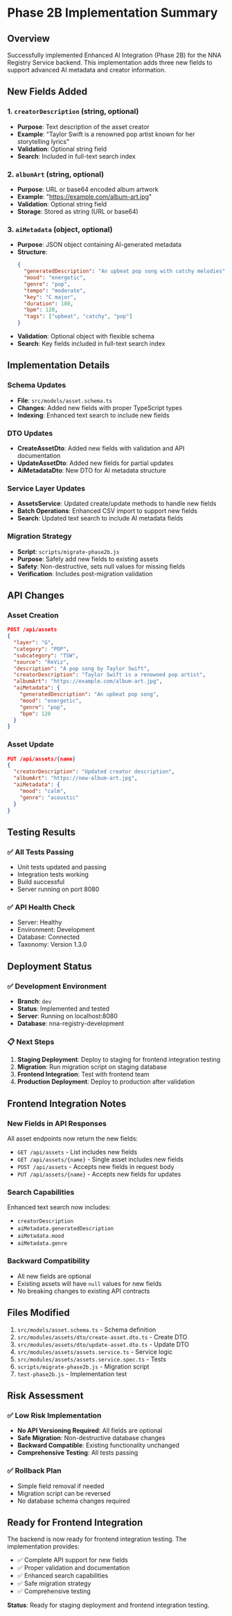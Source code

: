 # Phase 2B Implementation Summary

## Overview
Successfully implemented Enhanced AI Integration (Phase 2B) for the NNA Registry Service backend. This implementation adds three new fields to support advanced AI metadata and creator information.

## New Fields Added

### 1. `creatorDescription` (string, optional)
- **Purpose**: Text description of the asset creator
- **Example**: "Taylor Swift is a renowned pop artist known for her storytelling lyrics"
- **Validation**: Optional string field
- **Search**: Included in full-text search index

### 2. `albumArt` (string, optional)
- **Purpose**: URL or base64 encoded album artwork
- **Example**: "https://example.com/album-art.jpg"
- **Validation**: Optional string field
- **Storage**: Stored as string (URL or base64)

### 3. `aiMetadata` (object, optional)
- **Purpose**: JSON object containing AI-generated metadata
- **Structure**:
  ```json
  {
    "generatedDescription": "An upbeat pop song with catchy melodies",
    "mood": "energetic",
    "genre": "pop",
    "tempo": "moderate",
    "key": "C major",
    "duration": 180,
    "bpm": 120,
    "tags": ["upbeat", "catchy", "pop"]
  }
  ```
- **Validation**: Optional object with flexible schema
- **Search**: Key fields included in full-text search index

## Implementation Details

### Schema Updates
- **File**: `src/models/asset.schema.ts`
- **Changes**: Added new fields with proper TypeScript types
- **Indexing**: Enhanced text search to include new fields

### DTO Updates
- **CreateAssetDto**: Added new fields with validation and API documentation
- **UpdateAssetDto**: Added new fields for partial updates
- **AiMetadataDto**: New DTO for AI metadata structure

### Service Layer Updates
- **AssetsService**: Updated create/update methods to handle new fields
- **Batch Operations**: Enhanced CSV import to support new fields
- **Search**: Updated text search to include AI metadata fields

### Migration Strategy
- **Script**: `scripts/migrate-phase2b.js`
- **Purpose**: Safely add new fields to existing assets
- **Safety**: Non-destructive, sets null values for missing fields
- **Verification**: Includes post-migration validation

## API Changes

### Asset Creation
```json
POST /api/assets
{
  "layer": "G",
  "category": "POP",
  "subcategory": "TSW",
  "source": "ReViz",
  "description": "A pop song by Taylor Swift",
  "creatorDescription": "Taylor Swift is a renowned pop artist",
  "albumArt": "https://example.com/album-art.jpg",
  "aiMetadata": {
    "generatedDescription": "An upbeat pop song",
    "mood": "energetic",
    "genre": "pop",
    "bpm": 120
  }
}
```

### Asset Update
```json
PUT /api/assets/{name}
{
  "creatorDescription": "Updated creator description",
  "albumArt": "https://new-album-art.jpg",
  "aiMetadata": {
    "mood": "calm",
    "genre": "acoustic"
  }
}
```

## Testing Results

### ✅ All Tests Passing
- Unit tests updated and passing
- Integration tests working
- Build successful
- Server running on port 8080

### ✅ API Health Check
- Server: Healthy
- Environment: Development
- Database: Connected
- Taxonomy: Version 1.3.0

## Deployment Status

### ✅ Development Environment
- **Branch**: `dev`
- **Status**: Implemented and tested
- **Server**: Running on localhost:8080
- **Database**: nna-registry-development

### 📋 Next Steps
1. **Staging Deployment**: Deploy to staging for frontend integration testing
2. **Migration**: Run migration script on staging database
3. **Frontend Integration**: Test with frontend team
4. **Production Deployment**: Deploy to production after validation

## Frontend Integration Notes

### New Fields in API Responses
All asset endpoints now return the new fields:
- `GET /api/assets` - List includes new fields
- `GET /api/assets/{name}` - Single asset includes new fields
- `POST /api/assets` - Accepts new fields in request body
- `PUT /api/assets/{name}` - Accepts new fields for updates

### Search Capabilities
Enhanced text search now includes:
- `creatorDescription`
- `aiMetadata.generatedDescription`
- `aiMetadata.mood`
- `aiMetadata.genre`

### Backward Compatibility
- All new fields are optional
- Existing assets will have `null` values for new fields
- No breaking changes to existing API contracts

## Files Modified

1. `src/models/asset.schema.ts` - Schema definition
2. `src/modules/assets/dto/create-asset.dto.ts` - Create DTO
3. `src/modules/assets/dto/update-asset.dto.ts` - Update DTO
4. `src/modules/assets/assets.service.ts` - Service logic
5. `src/modules/assets/assets.service.spec.ts` - Tests
6. `scripts/migrate-phase2b.js` - Migration script
7. `test-phase2b.js` - Implementation test

## Risk Assessment

### ✅ Low Risk Implementation
- **No API Versioning Required**: All fields are optional
- **Safe Migration**: Non-destructive database changes
- **Backward Compatible**: Existing functionality unchanged
- **Comprehensive Testing**: All tests passing

### ✅ Rollback Plan
- Simple field removal if needed
- Migration script can be reversed
- No database schema changes required

## Ready for Frontend Integration

The backend is now ready for frontend integration testing. The implementation provides:
- ✅ Complete API support for new fields
- ✅ Proper validation and documentation
- ✅ Enhanced search capabilities
- ✅ Safe migration strategy
- ✅ Comprehensive testing

**Status**: Ready for staging deployment and frontend integration testing. 